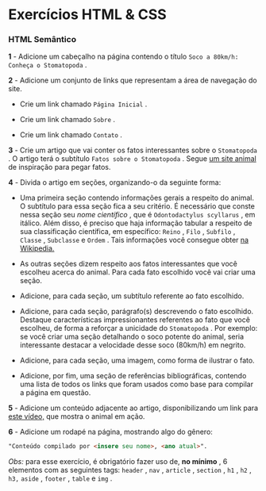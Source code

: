 # Exercícios HTML & CSS

### HTML Semântico

**1** - Adicione um cabeçalho na página contendo o título  `Soco a 80km/h: Conheça o Stomatopoda`  .

**2** - Adicione um conjunto de links que representam a área de navegação do site.

-   Crie um link chamado  `Página Inicial`  .
    
-   Crie um link chamado  `Sobre`  .
    
-   Crie um link chamado  `Contato`  .
    

**3** - Crie um artigo que vai conter os fatos interessantes sobre o  `Stomatopoda`  . O artigo terá o subtítulo  `Fatos sobre o Stomatopoda`  . Segue  [um site animal](https://theoatmeal.com/comics/mantis_shrimp) de inspiração para pegar fatos.

**4** - Divida o artigo em seções, organizando-o da seguinte forma:

-   Uma primeira seção contendo informações gerais a respeito do animal. O subtítulo para essa seção fica a seu critério. É necessário que conste nessa seção seu  _nome científico_ , que é  `Odontodactylus scyllarus`  , em itálico. Além disso, é preciso que haja informação tabular a respeito de sua classificação científica, em específico:  `Reino`  ,  `Filo`  ,  `Subfilo`  ,  `Classe`  ,  `Subclasse`  e  `Ordem`  . Tais informações você consegue obter  [na Wikipedia.](https://pt.wikipedia.org/wiki/Stomatopoda)
    
-   As outras seções dizem respeito aos fatos interessantes que você escolheu acerca do animal. Para cada fato escolhido você vai criar uma seção.
    
-   Adicione, para cada seção, um subtítulo referente ao fato escolhido.
    
-   Adicione, para cada seção, parágrafo(s) descrevendo o fato escolhido. Destaque características impressionantes referentes ao fato que você escolheu, de forma a reforçar a unicidade do  `Stomatopoda`  . Por exemplo: se você criar uma seção detalhando o soco potente do animal, seria interessante destacar a velocidade desse soco (80km/h) em negrito.
    
-   Adicione, para cada seção, uma imagem, como forma de ilustrar o fato.
    
-   Adicione, por fim, uma seção de referências bibliográficas, contendo uma lista de todos os links que foram usados como base para compilar a página em questão.
    

**5** - Adicione um conteúdo adjacente ao artigo, disponibilizando um link para  [este vídeo,](https://www.youtube.com/watch?v=E0Li1k5hGBE) que mostra o animal em ação.

**6** - Adicione um rodapé na página, mostrando algo do gênero:


```html
"Conteúdo compilado por <insere seu nome>, <ano atual>".
```

_Obs:_ para esse exercício, é obrigatório fazer uso de,  **no mínimo** , 6 elementos com as seguintes tags:  `header`  ,  `nav`  ,  `article`  ,  `section`  ,  `h1`  ,  `h2`  ,  `h3,`  `aside`  ,  `footer`  ,  `table`  e  `img`  .
